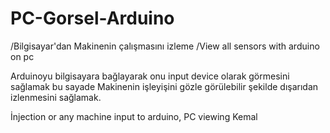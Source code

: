# PC-Gorsel-Arduino
/Bilgisayar'dan Makinenin çalışmasını izleme /View all sensors with arduino on pc


Arduinoyu bilgisayara bağlayarak onu input device olarak görmesini sağlamak bu sayade Makinenin işleyişini gözle görülebilir şekilde
dışarıdan izlenmesini sağlamak.

İnjection or any machine input to arduino,
PC viewing 
Kemal
